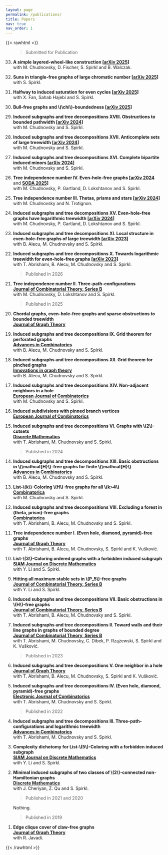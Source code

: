 ```yaml
---
layout: page
permalink: /publications/
title: Papers
nav: true
nav_order: 1
---
```


{{< rawhtml >}}
<ol reversed>

<style>
  .bottom-one {
     margin-bottom: 3mm;
  }
</style>


<blockquote>
  Submitted for Publication
</blockquote>

<p class="bottom-one"> <li> <b>A simple layered-wheel-like construction [<a href='https://arxiv.org/abs/2507.06169'>arXiv 2025</a>]</b><br/>
 with  M. Chudnovsky, D. Fischer, S. Spirkl and B. Walczak.</li> </p>

<p class="bottom-one"> <li> <b> Suns in triangle-free graphs of large chromatic number [<a href='https://arxiv.org/abs/2506.10227'>arXiv 2025</a>]</b><br/>
 with S. Spirkl.</li> </p>

<p class="bottom-one"> <li> <b>Halfway to induced saturation for even cycles [<a href='https://arxiv.org/abs/2505.24100'>arXiv 2025</a>]</b><br/>
 with  X. Fan, Sahab Hajebi and S. Spirkl.</li> </p>

<p class="bottom-one"> <li> <b>Bull-free graphs and \(\chi\)-boundedness [<a href='https://arxiv.org/abs/2504.21093'>arXiv 2025</a>]</b> </li> </p>

<p class="bottom-one"> <li> <b>Induced subgraphs and tree decompositions XVIII. Obstructions to bounded pathwidth [<a href='https://arxiv.org/abs/2412.17756'>arXiv 2024</a>]</b><br/>
 with  M. Chudnovsky and S. Spirkl.</li> </p>

 <p class="bottom-one"> <li> <b>Induced subgraphs and tree decompositions XVII. Anticomplete sets of large treewidth [<a href='https://arxiv.org/abs/2411.11842'>arXiv 2024</a>]</b><br/>
 with  M. Chudnovsky and S. Spirkl.</li> </p>

 <p class="bottom-one"> <li> <b>Induced subgraphs and tree decompositions XVI. Complete bipartite induced minors [<a href='https://arxiv.org/abs/2410.16495'>arXiv 2024</a>]</b><br/>
  with  M. Chudnovsky and S. Spirkl.</li> </p>

   <p class="bottom-one"> <li> <b>Tree independence number IV. Even-hole-free graphs [<a href='https://arxiv.org/abs/2407.08927'>arXiv 2024</a></b> and <b><a href='https://epubs.siam.org/doi/10.1137/1.9781611978322.151'>SODA 2025</a>]</b><br/>
with  M. Chudnovsky, P. Gartland, D. Lokshtanov and S. Spirkl.</li> </p>

   <p class="bottom-one"> <li> <b>Tree independence number III. Thetas, prisms and stars [<a href='https://arxiv.org/abs/2406.13053'>arXiv 2024</a>]</b><br/>
 with  M. Chudnovsky and N. Trotignon.</li> </p>


   <p class="bottom-one"> <li> <b>Induced subgraphs and tree decompositions XV. Even-hole-free graphs have logarithmic treewidth [<a href='https://arxiv.org/abs/2402.14211'>arXiv 2024</a>]</b> <br/>
 with  M. Chudnovsky, P. Gartland, D. Lokshtanov and S. Spirkl.</li> </p>

 
  <p class="bottom-one"> <li> <b>Induced subgraphs and tree decompositions XI. Local structure in even-hole-free graphs of large treewidth [<a href='https://arxiv.org/abs/2309.04390'>arXiv 2023</a>]</b><br/>
  with  B.  Alecu, M. Chudnovsky and S. Spirkl.</li> </p>

  <p class="bottom-one"> <li> <b>Induced subgraphs and tree decompositions X. Towards logarithmic treewidth for even-hole-free graphs [<a href='https://arxiv.org/abs/2307.13684'>arXiv 2023</a>]</b><br/>
 with  T. Abrishami, B.  Alecu, M. Chudnovsky and S. Spirkl.</li> </p>

<blockquote>
  Published in 2026
</blockquote>

 <p class="bottom-one"> <li> <b>Tree independence number II. Three-path-configurations </b><br/>
   <a href='https://www.sciencedirect.com/science/article/pii/S0095895625000590'><b>Journal of Combinatorial Theory, Series B</b></a><br/>
with  M. Chudnovsky, D. Lokshtanov and S. Spirkl.</li> </p>

<blockquote>
  Published in 2025
</blockquote>

<p class="bottom-one"> <li> <b>Chordal graphs, even-hole-free graphs and sparse obstructions to bounded treewidth</b><br/>
<a href='https://onlinelibrary.wiley.com/doi/10.1002/jgt.23276'><b>Journal of Graph Theory</b></a></li></p>

<p class="bottom-one"> <li> <b>Induced subgraphs and tree decompositions IX. Grid theorem for perforated graphs </b> <br/>
<a href='https://www.advancesincombinatorics.com/article/129887-induced-subgraphs-and-tree-decompositions-ix-grid-theorem-for-perforated-graphs'><b>Advances in Combinatorics </b></a><br/>
with  B.  Alecu, M. Chudnovsky and S. Spirkl.</li> </p>

 <p class="bottom-one"> <li> <b>Induced subgraphs and tree decompositions XII. Grid theorem for pinched graphs </b><br/>
<a href='https://igt.centre-mersenne.org/articles/10.5802/igt.6/'><b>Innovations in graph theory </b></a><br/>
 with  B.  Alecu, M. Chudnovsky and S. Spirkl.</li> </p>

 <p class="bottom-one"> <li> <b>Induced subgraphs and tree decompositions XIV. Non-adjacent neighbors in a hole</b><br/>
  <a href='https://www.sciencedirect.com/science/article/pii/S0195669824001598'><b>European Journal of Combinatorics</b></a><br/>
with M. Chudnovsky and S. Spirkl.</li> </p>

  <p class="bottom-one"><li> <b>Induced subdivisions with pinned branch vertices</b><br/>
  <a href='https://www.sciencedirect.com/science/article/pii/S0195669824001574'><b>European Journal of Combinatorics</b></a></li></p>

<p class="bottom-one"><li> <b>Induced subgraphs and tree decompositions VI. Graphs with \(2\)-cutsets</b><br/>
<a href='https://www.sciencedirect.com/science/article/pii/S0012365X24003261'><b>Discrete Mathematics</b></a><br/>
with T. Abrishami, M. Chudnovsky and S. Spirkl.</li></p>

<blockquote>
  Published in 2024
</blockquote>

<p class="bottom-one"> <li> <b>Induced subgraphs and tree decompositions XIII. Basic obstructions in \(\mathcal{H}\)-free graphs for finite \(\mathcal{H}\)</b><br/>
<a href='https://www.advancesincombinatorics.com/article/125859-induced-subgraphs-and-tree-decompositions-xiii-basic-obstructions-in-h-free-graphs-for-finite-h'><b>Advances in Combinatorics</b></a><br/>
   with  B.  Alecu, M. Chudnovsky and S. Spirkl.</li> </p>

<p class="bottom-one"><li> <b>List-\(k\)-Coloring \(H\)-free graphs for all \(k>4\)</b><br/>
  <a href='https://link.springer.com/article/10.1007/s00493-024-00106-2'><b>Combinatorica</b></a> <br/>
with M. Chudnovsky and S. Spirkl.</li></p>

 <p class="bottom-one"><li><b> Induced subgraphs and tree decompositions VIII. Excluding a forest in (theta, prism)-free graphs</b><br/>
<a href='https://link.springer.com/article/10.1007/s00493-024-00097-0'><b>Combinatorica</b></a><br/>
with T. Abrishami, B. Alecu, M. Chudnovsky and S. Spirkl.</li></p>

<p class="bottom-one"><li> <b>Tree independence number I. (Even hole, diamond, pyramid)-free graphs</b><br/>
<a href='https://onlinelibrary.wiley.com/doi/10.1002/jgt.23104'><b>Journal of Graph Theory</b></a><br/>
with T. Abrishami, B. Alecu, M. Chudnovsky, S. Spirkl and K. Vušković.</li></p>


<p class="bottom-one"><li><b> List-\(3\)-Coloring ordered graphs with a forbidden induced subgraph</b><br/>
<a href='https://epubs.siam.org/doi/10.1137/22M1515768'><b>SIAM Journal on Discrete Mathematics</b></a><br/>
with Y. Li and S. Spirkl.</li></p>

<p class="bottom-one"><li><b> Hitting all maximum stable sets in \(P_5\)-free graphs</b><br/>
<a href='https://www.sciencedirect.com/science/article/pii/S0095895623000990?dgcid=author'><b>Journal of Combinatorial Theory, Series B</b></a><br/>
with Y. Li and S. Spirkl.</li></p>

<p class="bottom-one"><li><b> Induced subgraphs and tree decompositions VII. Basic obstructions in \(H\)-free graphs</b><br/>
  <a href='https://www.sciencedirect.com/science/article/pii/S0095895623000904'><b>Journal of Combinatorial Theory, Series B</b></a><br/>
with T. Abrishami, B. Alecu, M. Chudnovsky and S. Spirkl.</li></p>

<p class="bottom-one"><li><b> Induced subgraphs and tree decompositions II. Toward walls and their line graphs in graphs of bounded degree</b><br/>
<a href='https://www.sciencedirect.com/science/article/pii/S0095895623000862?dgcid=author'><b>Journal of Combinatorial Theory, Series B</b></a><br/>
with T. Abrishami, M. Chudnovsky, C. Dibek, P. Rzążewski, S. Spirkl and K. Vušković.</li></p>

<blockquote>
  Published in 2023
</blockquote>

<p class="bottom-one"><li><b> Induced subgraphs and tree decompositions V. One neighbor in a hole</b><br/>
<a href='https://onlinelibrary.wiley.com/doi/full/10.1002/jgt.23055'><b>Journal of Graph Theory</b></a><br/>
with T. Abrishami, B. Alecu, M. Chudnovsky, S. Spirkl and K. Vušković.</li></p>

<p class="bottom-one"><li><b> Induced subgraphs and tree decompositions IV. (Even hole, diamond, pyramid)-free graphs</b><br/>
<a href='https://www.combinatorics.org/ojs/index.php/eljc/article/view/v30i2p42/pdf'><b>Electronic Journal of Combinatorics</b></a><br/>
with T. Abrishami, M. Chudnovsky and S. Spirkl.</li></p>

<blockquote>
  Published in 2022
</blockquote>

<p class="bottom-one"><li><b> Induced subgraphs and tree decompositions III. Three-path-configurations and logarithmic treewidth</b><br/>
<a href='https://www.advancesincombinatorics.com/article/38089-induced-subgraphs-and-tree-decompositions-iii-three-path-configurations-and-logarithmic-treewidth'><b>Advances in Combinatorics</b></a><br/>
with T. Abrishami, M. Chudnovsky and S. Spirkl.</li></p>

<p class="bottom-one"><li><b> Complexity dichotomy for List-\(5\)-Coloring with a forbidden induced subgraph</b><br/>
<a href='https://epubs.siam.org/doi/10.1137/21M1443352'><b>SIAM Journal on Discrete Mathematics</b></a><br/>
with Y. Li and S. Spirkl.</li></p>

<p class="bottom-one"><li><b> Minimal induced subgraphs of two classes of \(2\)-connected non-Hamiltonian graphs</b><br/>
<a href='https://www.sciencedirect.com/science/article/pii/S0012365X22000759?via%3Dihub'><b>Discrete Mathematics</b></a><br/>
with J. Cheriyan, Z. Qu and S. Spirkl.</li></p>

<blockquote>
  Published in 2021 and 2020
</blockquote>

Nothing.

<blockquote>
  Published in 2019
</blockquote>

<p class="bottom-one"><li><b> Edge clique cover of claw-free graphs</b><br/>
<a href='https://onlinelibrary.wiley.com/doi/10.1002/jgt.22403'><b>Journal of Graph Theory</b></a><br/>
 with R. Javadi.</li></p>

    
</ol>
{{< /rawhtml >}}
